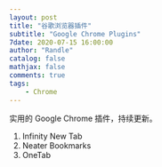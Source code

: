 ```yaml
---
layout: post
title: "谷歌浏览器插件"
subtitle: "Google Chrome Plugins"
7date: 2020-07-15 16:00:00
author: "Randle"
catalog: false
mathjax: false
comments: true
tags:
    - Chrome
---
```


实用的 Google Chrome 插件，持续更新。

1. Infinity New Tab
2. Neater Bookmarks
3. OneTab
